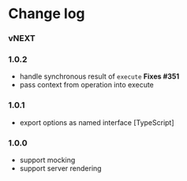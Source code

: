 # Change log

### vNEXT

### 1.0.2
- handle synchronous result of `execute` **Fixes #351**
- pass context from operation into execute

### 1.0.1
- export options as named interface [TypeScript]

### 1.0.0
- support mocking
- support server rendering

